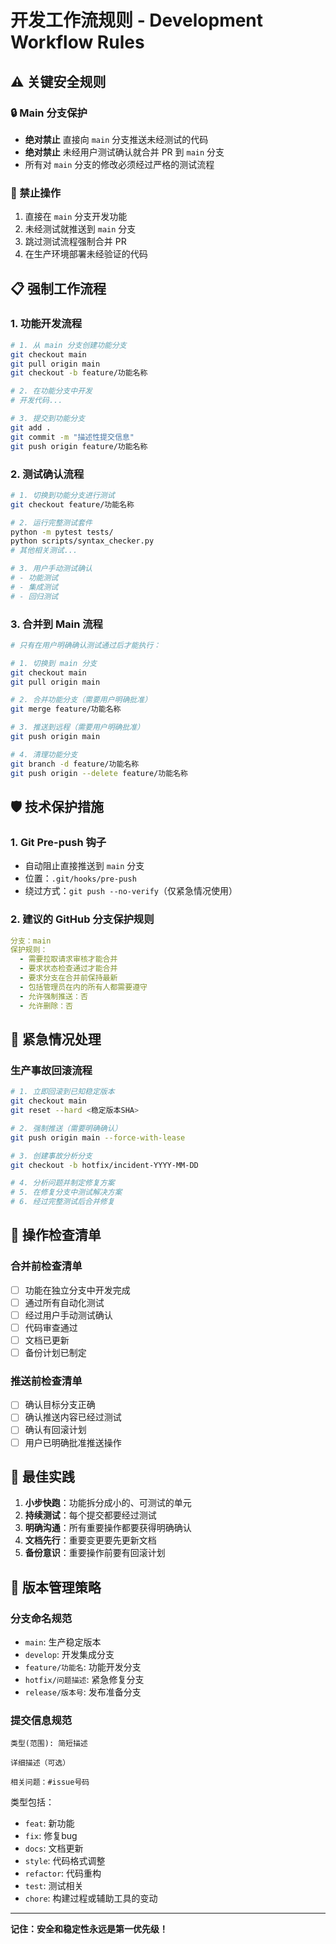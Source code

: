 # 开发工作流规则 - Development Workflow Rules

## ⚠️ 关键安全规则

### 🔒 Main 分支保护
- **绝对禁止** 直接向 `main` 分支推送未经测试的代码
- **绝对禁止** 未经用户测试确认就合并 PR 到 `main` 分支
- 所有对 `main` 分支的修改必须经过严格的测试流程

### 🚫 禁止操作
1. 直接在 `main` 分支开发功能
2. 未经测试就推送到 `main` 分支
3. 跳过测试流程强制合并 PR
4. 在生产环境部署未经验证的代码

## 📋 强制工作流程

### 1. 功能开发流程
```bash
# 1. 从 main 分支创建功能分支
git checkout main
git pull origin main
git checkout -b feature/功能名称

# 2. 在功能分支中开发
# 开发代码...

# 3. 提交到功能分支
git add .
git commit -m "描述性提交信息"
git push origin feature/功能名称
```

### 2. 测试确认流程
```bash
# 1. 切换到功能分支进行测试
git checkout feature/功能名称

# 2. 运行完整测试套件
python -m pytest tests/
python scripts/syntax_checker.py
# 其他相关测试...

# 3. 用户手动测试确认
# - 功能测试
# - 集成测试
# - 回归测试
```

### 3. 合并到 Main 流程
```bash
# 只有在用户明确确认测试通过后才能执行：

# 1. 切换到 main 分支
git checkout main
git pull origin main

# 2. 合并功能分支（需要用户明确批准）
git merge feature/功能名称

# 3. 推送到远程（需要用户明确批准）
git push origin main

# 4. 清理功能分支
git branch -d feature/功能名称
git push origin --delete feature/功能名称
```

## 🛡️ 技术保护措施

### 1. Git Pre-push 钩子
- 自动阻止直接推送到 `main` 分支
- 位置：`.git/hooks/pre-push`
- 绕过方式：`git push --no-verify`（仅紧急情况使用）

### 2. 建议的 GitHub 分支保护规则
```yaml
分支：main
保护规则：
  - 需要拉取请求审核才能合并
  - 要求状态检查通过才能合并
  - 要求分支在合并前保持最新
  - 包括管理员在内的所有人都需要遵守
  - 允许强制推送：否
  - 允许删除：否
```

## 🚨 紧急情况处理

### 生产事故回滚流程
```bash
# 1. 立即回滚到已知稳定版本
git checkout main
git reset --hard <稳定版本SHA>

# 2. 强制推送（需要明确确认）
git push origin main --force-with-lease

# 3. 创建事故分析分支
git checkout -b hotfix/incident-YYYY-MM-DD

# 4. 分析问题并制定修复方案
# 5. 在修复分支中测试解决方案
# 6. 经过完整测试后合并修复
```

## 📝 操作检查清单

### 合并前检查清单
- [ ] 功能在独立分支中开发完成
- [ ] 通过所有自动化测试
- [ ] 经过用户手动测试确认
- [ ] 代码审查通过
- [ ] 文档已更新
- [ ] 备份计划已制定

### 推送前检查清单
- [ ] 确认目标分支正确
- [ ] 确认推送内容已经过测试
- [ ] 确认有回滚计划
- [ ] 用户已明确批准推送操作

## 🎯 最佳实践

1. **小步快跑**：功能拆分成小的、可测试的单元
2. **持续测试**：每个提交都要经过测试
3. **明确沟通**：所有重要操作都要获得明确确认
4. **文档先行**：重要变更要先更新文档
5. **备份意识**：重要操作前要有回滚计划

## 🔄 版本管理策略

### 分支命名规范
- `main`: 生产稳定版本
- `develop`: 开发集成分支
- `feature/功能名`: 功能开发分支
- `hotfix/问题描述`: 紧急修复分支
- `release/版本号`: 发布准备分支

### 提交信息规范
```
类型(范围): 简短描述

详细描述（可选）

相关问题：#issue号码
```

类型包括：
- `feat`: 新功能
- `fix`: 修复bug
- `docs`: 文档更新
- `style`: 代码格式调整
- `refactor`: 代码重构
- `test`: 测试相关
- `chore`: 构建过程或辅助工具的变动

---

**记住：安全和稳定性永远是第一优先级！**